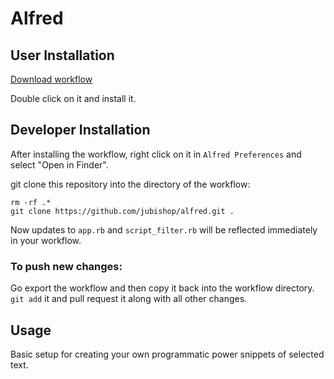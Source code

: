 # Alfred

## User Installation

[Download workflow](https://github.com/jubishop/alfred/raw/main/Run%20Action.alfredworkflow)

Double click on it and install it.

## Developer Installation

After installing the workflow, right click on it in `Alfred Preferences` and select "Open in Finder".

git clone this repository into the directory of the workflow:

```shell
rm -rf .*
git clone https://github.com/jubishop/alfred.git .
```

Now updates to `app.rb` and `script_filter.rb` will be reflected immediately in your workflow.

### To push new changes:

Go export the workflow and then copy it back into the workflow directory.  `git add` it and pull request it along with all other changes.

## Usage

Basic setup for creating your own programmatic power snippets of selected text.
